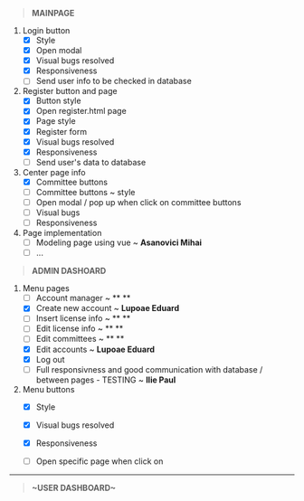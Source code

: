 >**MAINPAGE**

1. Login button
    - [x] Style
    - [x] Open modal
    - [x] Visual bugs resolved
    - [x] Responsiveness
    - [ ] Send user info to be checked in database
    
2. Register button and page
    - [x] Button style
    - [x] Open register.html page
    - [x] Page style 
    - [x] Register form
    - [x] Visual bugs resolved
    - [x] Responsiveness
    - [ ] Send user's data to database

3. Center page info
    - [x] Committee buttons
    - [ ] Committee buttons ~ style
    - [ ] Open modal / pop up when click on committee buttons
    - [ ] Visual bugs
    - [ ] Responsiveness
    
4. Page implementation
    - [ ] Modeling page using vue ~ **Asanovici Mihai**
    - [ ] ...     
    
>**ADMIN DASHOARD**

1. Menu pages
    - [ ] Account manager  ~ ** **
    - [x] Create new account ~ **Lupoae Eduard**
    - [ ] Insert license info ~ ** **
    - [ ] Edit license info ~ ** **
    - [ ] Edit committees ~ ** **
    - [x] Edit accounts ~ **Lupoae Eduard**
    - [x] Log out
    - [ ] Full responsivness and good communication with database / between pages - TESTING ~ **Ilie Paul**
    
2. Menu buttons
    - [x] Style
    - [x] Visual bugs resolved
    - [x] Responsiveness
    - [ ] Open specific page when click on
    
    
-------------------------------------------------------------------------------------------------------------------------------------------------
>**~USER DASHBOARD~**      
